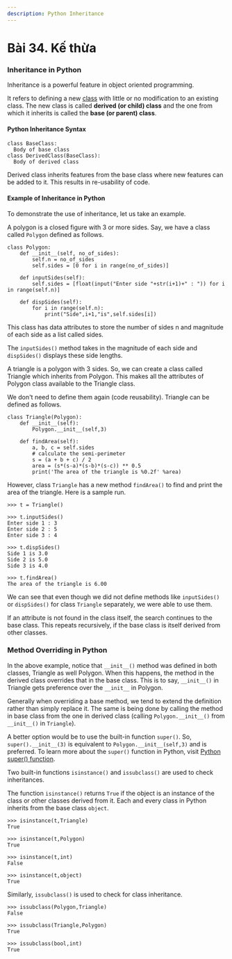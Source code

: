 ```yaml
---
description: Python Inheritance
---
```


# Bài 34. Kế thừa

### Inheritance in Python <a id="what"></a>

Inheritance is a powerful feature in object oriented programming.

It refers to defining a new [class](https://www.programiz.com/python-programming/class) with little or no modification to an existing class. The new class is called **derived \(or child\) class** and the one from which it inherits is called the **base \(or parent\) class**.

#### Python Inheritance Syntax <a id="syntax"></a>

```text
class BaseClass:
  Body of base class
class DerivedClass(BaseClass):
  Body of derived class
```

Derived class inherits features from the base class where new features can be added to it. This results in re-usability of code.

#### Example of Inheritance in Python <a id="example"></a>

To demonstrate the use of inheritance, let us take an example.

A polygon is a closed figure with 3 or more sides. Say, we have a class called `Polygon` defined as follows.

```text
class Polygon:
    def __init__(self, no_of_sides):
        self.n = no_of_sides
        self.sides = [0 for i in range(no_of_sides)]

    def inputSides(self):
        self.sides = [float(input("Enter side "+str(i+1)+" : ")) for i in range(self.n)]

    def dispSides(self):
        for i in range(self.n):
            print("Side",i+1,"is",self.sides[i])
```

This class has data attributes to store the number of sides n and magnitude of each side as a list called sides.

The `inputSides()` method takes in the magnitude of each side and `dispSides()` displays these side lengths.

A triangle is a polygon with 3 sides. So, we can create a class called Triangle which inherits from Polygon. This makes all the attributes of Polygon class available to the Triangle class.

We don't need to define them again \(code reusability\). Triangle can be defined as follows.

```text
class Triangle(Polygon):
    def __init__(self):
        Polygon.__init__(self,3)

    def findArea(self):
        a, b, c = self.sides
        # calculate the semi-perimeter
        s = (a + b + c) / 2
        area = (s*(s-a)*(s-b)*(s-c)) ** 0.5
        print('The area of the triangle is %0.2f' %area)
```

However, class `Triangle` has a new method `findArea()` to find and print the area of the triangle. Here is a sample run.

```text
>>> t = Triangle()

>>> t.inputSides()
Enter side 1 : 3
Enter side 2 : 5
Enter side 3 : 4

>>> t.dispSides()
Side 1 is 3.0
Side 2 is 5.0
Side 3 is 4.0

>>> t.findArea()
The area of the triangle is 6.00
```

We can see that even though we did not define methods like `inputSides()` or `dispSides()` for class `Triangle` separately, we were able to use them.

If an attribute is not found in the class itself, the search continues to the base class. This repeats recursively, if the base class is itself derived from other classes.

### Method Overriding in Python <a id="method"></a>

In the above example, notice that `__init__()` method was defined in both classes, Triangle as well Polygon. When this happens, the method in the derived class overrides that in the base class. This is to say, `__init__()` in Triangle gets preference over the `__init__` in Polygon.

Generally when overriding a base method, we tend to extend the definition rather than simply replace it. The same is being done by calling the method in base class from the one in derived class \(calling `Polygon.__init__()` from `__init__()` in `Triangle`\).

A better option would be to use the built-in function `super()`. So, `super().__init__(3)` is equivalent to `Polygon.__init__(self,3)` and is preferred. To learn more about the `super()` function in Python, visit [Python super\(\) function](http://rhettinger.wordpress.com/2011/05/26/super-considered-super/).

Two built-in functions `isinstance()` and `issubclass()` are used to check inheritances.

The function `isinstance()` returns `True` if the object is an instance of the class or other classes derived from it. Each and every class in Python inherits from the base class `object`.

```text
>>> isinstance(t,Triangle)
True

>>> isinstance(t,Polygon)
True

>>> isinstance(t,int)
False

>>> isinstance(t,object)
True
```

Similarly, `issubclass()` is used to check for class inheritance.

```text
>>> issubclass(Polygon,Triangle)
False

>>> issubclass(Triangle,Polygon)
True

>>> issubclass(bool,int)
True
```

